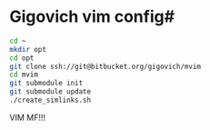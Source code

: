 # Gigovich vim config#

```bash
cd ~
mkdir opt
cd opt
git clone ssh://git@bitbucket.org/gigovich/mvim
cd mvim
git submodule init
git submodule update
./create_simlinks.sh
```

VIM MF!!!